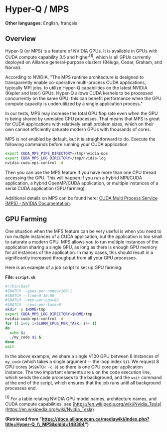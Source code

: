 # Hyper-Q / MPS

**Other languages:** English, français

## Overview

Hyper-Q (or MPS) is a feature of NVIDIA GPUs. It is available in GPUs with CUDA compute capability 3.5 and higher<sup>[1]</sup>, which is all GPUs currently deployed on Alliance general-purpose clusters (Béluga, Cedar, Graham, and Narval).

According to NVIDIA, "The MPS runtime architecture is designed to transparently enable co-operative multi-process CUDA applications, typically MPI jobs, to utilize Hyper-Q capabilities on the latest NVIDIA (Kepler and later) GPUs. Hyper-Q allows CUDA kernels to be processed concurrently on the same GPU; this can benefit performance when the GPU compute capacity is underutilized by a single application process."

In our tests, MPS may increase the total GPU flop rate even when the GPU is being shared by unrelated CPU processes.  That means that MPS is great for CUDA applications with relatively small problem sizes, which on their own cannot efficiently saturate modern GPUs with thousands of cores.

MPS is not enabled by default, but it is straightforward to do. Execute the following commands before running your CUDA application:

```bash
export CUDA_MPS_PIPE_DIRECTORY=/tmp/nvidia-mps
export CUDA_MPS_LOG_DIRECTORY=/tmp/nvidia-log
nvidia-cuda-mps-control -d
```

Then you can use the MPS feature if you have more than one CPU thread accessing the GPU. This will happen if you run a hybrid MPI/CUDA application, a hybrid OpenMP/CUDA application, or multiple instances of a serial CUDA application (GPU farming).

Additional details on MPS can be found here: [CUDA Multi Process Service (MPS) - NVIDIA Documentation](link_to_nvidia_docs).


## GPU Farming

One situation when the MPS feature can be very useful is when you need to run multiple instances of a CUDA application, but the application is too small to saturate a modern GPU. MPS allows you to run multiple instances of the application sharing a single GPU, as long as there is enough GPU memory for all instances of the application. In many cases, this should result in a significantly increased throughput from all your GPU processes.

Here is an example of a job script to set up GPU farming:

**File: `script.sh`**

```bash
#!/bin/bash
#SBATCH --gpus-per-node=v100:1
#SBATCH --time=0-10:00
#SBATCH --mem-per-cpu=8G
#SBATCH --cpus-per-task=8
mkdir -p $HOME/tmp
export CUDA_MPS_LOG_DIRECTORY=$HOME/tmp
nvidia-cuda-mps-control -d
for (( i=0; i<SLURM_CPUS_PER_TASK; i++ ))
do
  echo $i
  ./my_code $i &
done
wait
```

In the above example, we share a single V100 GPU between 8 instances of `my_code` (which takes a single argument -- the loop index `$i`). We request 8 CPU cores (`#SBATCH -c 8`) so there is one CPU core per application instance. The two important elements are `&` on the code execution line, which sends the code processes to the background, and the `wait` command at the end of the script, which ensures that the job runs until all background processes end.


<sup>[1]</sup> For a table relating NVIDIA GPU model names, architecture names, and CUDA compute capabilities, see [https://en.wikipedia.org/wiki/Nvidia_Tesla](https://en.wikipedia.org/wiki/Nvidia_Tesla)


**(Retrieved from "https://docs.alliancecan.ca/mediawiki/index.php?title=Hyper-Q_/\_MPS&oldid=148384")**
